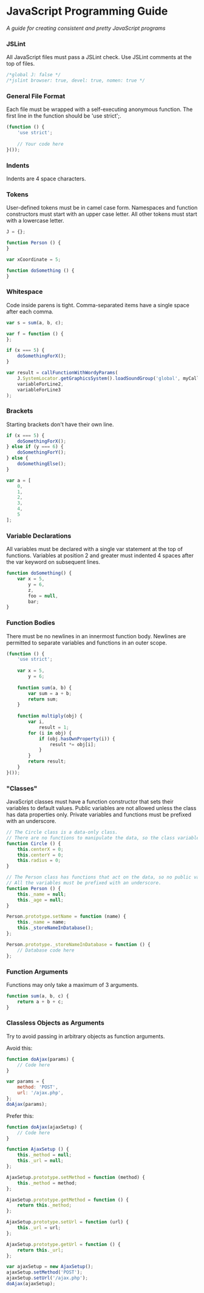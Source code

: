 # JavaScript Programming Guide
*A guide for creating consistent and pretty JavaScript programs*

### JSLint
All JavaScript files must pass a JSLint check.  Use JSLint comments at the top of files.

```JavaScript
/*global J: false */
/*jslint browser: true, devel: true, nomen: true */
```

### General File Format
Each file must be wrapped with a self-executing anonymous function.  The first line in the function should be 'use strict';.

```JavaScript
(function () {
    'use strict';
    
    // Your code here
}());
```

### Indents
Indents are 4 space characters.

### Tokens
User-defined tokens must be in camel case form.  Namespaces and function constructors must start with an upper case letter.  All other tokens must start with a lowercase letter.

```JavaScript
J = {};
```

```JavaScript
function Person () {
}
```

```JavaScript
var xCoordinate = 5;
```

```JavaScript
function doSomething () {
}
```

### Whitespace
Code inside parens is tight.  Comma-separated items have a single space after each comma.

```JavaScript
var s = sum(a, b, c);
```

```JavaScript
var f = function () {
};
```

```JavaScript
if (x === 5) {
    doSomethingForX();
}
```

```JavaScript
var result = callFunctionWithWordyParams(
    J.SystemLocator.getGraphicsSystem().loadSoundGroup('global', myCallback),
    variableForLine2,
    variableForLine3
);
```

### Brackets
Starting brackets don't have their own line.

```JavaScript
if (x === 5) {
    doSomethingForX();
} else if (y === 6) {
    doSomethingForY();
} else {
    doSomethingElse();
}
```

```JavaScript
var a = [
    0,
    1,
    2,
    3,
    4,
    5
];
```

### Variable Declarations
All variables must be declared with a single var statement at the top of functions.  Variables at position 2 and greater must indented 4 spaces after the var keyword on subsequent lines.

```JavaScript
function doSomething() {
    var x = 5,
        y = 6,
        z,
        foo = null,
        bar;
}
```

### Function Bodies
There must be no newlines in an innermost function body.  Newlines are permitted to separate variables and functions in an outer scope.

```JavaScript
(function () {
    'use strict';
    
    var x = 5,
        y = 6;
    
    function sum(a, b) {
        var sum = a + b;
        return sum;
    }
    
    function multiply(obj) {
        var i,
            result = 1;
        for (i in obj) {
            if (obj.hasOwnProperty(i)) {
                result *= obj[i];
            }
        }
        return result;
    }
}());
```

### "Classes"
JavaScript classes must have a function constructor that sets their variables to default values.  Public variables are not allowed unless the class has data properties only.  Private variables and functions must be prefixed with an underscore.

```JavaScript
// The Circle class is a data-only class.
// There are no functions to manipulate the data, so the class variables don't start with an underscore.
function Circle () {
    this.centerX = 0;
    this.centerY = 0;
    this.radius = 0;
}

// The Person class has functions that act on the data, so no public variables are allowed.
// All the variables must be prefixed with an underscore.
function Person () {
    this._name = null;
    this._age = null;
}

Person.prototype.setName = function (name) {
    this._name = name;
    this._storeNameInDatabase();
};

Person.prototype._storeNameInDatabase = function () {
    // Database code here
};
```

### Function Arguments
Functions may only take a maximum of 3 arguments.

```JavaScript
function sum(a, b, c) {
    return a + b + c;
}
```

### Classless Objects as Arguments
Try to avoid passing in arbitrary objects as function arguments.

Avoid this:

```JavaScript
function doAjax(params) {
    // Code here
}

var params = {
    method: 'POST',
    url: '/ajax.php',
};
doAjax(params);
```

Prefer this:

```JavaScript
function doAjax(ajaxSetup) {
    // Code here
}

function AjaxSetup () {
    this._method = null;
    this._url = null;
};

AjaxSetup.prototype.setMethod = function (method) {
    this._method = method;
};

AjaxSetup.prototype.getMethod = function () {
    return this._method;
};

AjaxSetup.prototype.setUrl = function (url) {
    this._url = url;
};

AjaxSetup.prototype.getUrl = function () {
    return this._url;
};

var ajaxSetup = new AjaxSetup();
ajaxSetup.setMethod('POST');
ajaxSetup.setUrl('/ajax.php');
doAjax(ajaxSetup);
```
